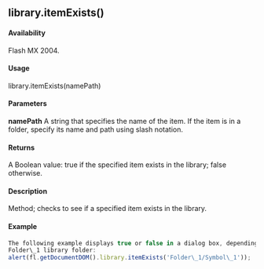 ## library.itemExists()

#### Availability

Flash MX 2004.

#### Usage

library.itemExists(namePath)

#### Parameters

**namePath** A string that specifies the name of the item. If the item is in a folder, specify its name and path using slash notation.

#### Returns

A Boolean value: true if the specified item exists in the library; false otherwise.

#### Description

Method; checks to see if a specified item exists in the library.

#### Example

```javascript
The following example displays true or false in a dialog box, depending on whether the item Symbol\_1 exists in the
Folder\_1 library folder:
alert(fl.getDocumentDOM().library.itemExists('Folder\_1/Symbol\_1'));

```